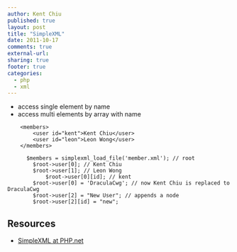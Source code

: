 ```yaml
---
author: Kent Chiu
published: true
layout: post
title: "SimpleXML"
date: 2011-10-17
comments: true
external-url:
sharing: true
footer: true
categories:
  - php
  - xml
---
```





-   access single element by name
-   access multi elements by array with name


```
    <members>
        <user id="kent">Kent Chiu</user>
        <user id="leon">Leon Wong</user>
    </members>
```


```
      $members = simplexml_load_file('member.xml'); // root
        $root->user[0]; // Kent Chiu
        $root->user[1]; // Leon Wong
            $root->user[0][id]; // kent
        $root->user[0] = 'DraculaCwg'; // now Kent Chiu is replaced to DraculaCwg
        $root->user[2] = "New User"; // appends a node 
        $root->user[2][id] = "new";
```

Resources
---------

-   [SimpleXML at
    PHP.net](http://tw2.php.net/manual/en/book.simplexml.php "http://tw2.php.net/manual/en/book.simplexml.php")


